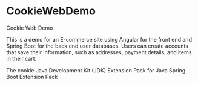 # CookieWebDemo
Cookie Web Demo

This is a demo for an E-commerce site using Angular for the front end and Spring Boot for the back end user databases. Users can create accounts that save their information, such as addresses, payment details, and items in their cart. 

The cookie
    Java Development Kit (JDK)
    Extension Pack for Java
    Spring Boot Extension Pack
